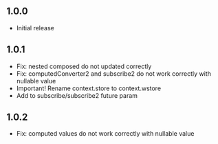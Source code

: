 ## 1.0.0

* Initial release

## 1.0.1

* Fix: nested composed do not updated correctly
* Fix: computedConverter2 and subscribe2 do not work correctly with nullable value
* Important! Rename context.store to context.wstore
* Add to subscribe/subscribe2 future param

## 1.0.2

* Fix: computed values do not work correctly with nullable value
